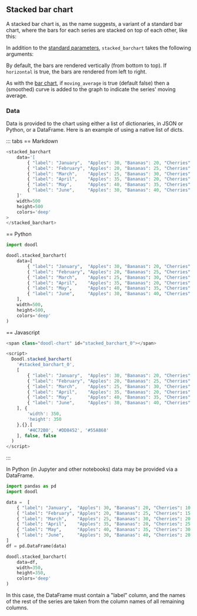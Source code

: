 ## Stacked bar chart

A stacked bar chart is, as the name suggests, a variant of
a standard bar chart, where the bars for each series are
stacked on top of each other, like this:

<span class="doodl-chart" id="stacked_barchart_0"></span>

<Parameters>

In addition to the [standard parameters](/charts/#standard-parameters),
`stacked_barchart` takes the following arguments:

  <Parameter name="horizontal" type="Boolean">

  By default, the bars are rendered vertically (from bottom to top).
  If `horizontal` is true, the bars are rendered from left to right.

  </Parameter>
  <Parameter name="moving_average" type="Boolean">
  
  As with the [bar chart](/charts/barchart), if `moving_average` is
  true (default false) then a (smoothed) curve is added to the graph
  to indicate the series' moving average.

  </Parameter>

</Parameters>

### Data

Data is provided to the chart using either a list of dictionaries,
in JSON or Python, or a DataFrame. Here is an example of using a native
list of dicts.

::: tabs
== Markdown
```javascript
<stacked_barchart
    data='[
        { "label": "January",  "Apples": 30, "Bananas": 20, "Cherries": 10 },
        { "label": "February", "Apples": 20, "Bananas": 25, "Cherries": 15 },
        { "label": "March",    "Apples": 25, "Bananas": 30, "Cherries": 20 },
        { "label": "April",    "Apples": 35, "Bananas": 20, "Cherries": 25 },
        { "label": "May",      "Apples": 40, "Bananas": 35, "Cherries": 30 },
        { "label": "June",     "Apples": 30, "Bananas": 40, "Cherries": 20 },
    ]'
    width=500
    height=500
    colors='deep'
>
</stacked_barchart>
```
== Python
```python
import doodl

doodl.stacked_barchart(
    data=[
        { "label": "January",  "Apples": 30, "Bananas": 20, "Cherries": 10 },
        { "label": "February", "Apples": 20, "Bananas": 25, "Cherries": 15 },
        { "label": "March",    "Apples": 25, "Bananas": 30, "Cherries": 20 },
        { "label": "April",    "Apples": 35, "Bananas": 20, "Cherries": 25 },
        { "label": "May",      "Apples": 40, "Bananas": 35, "Cherries": 30 },
        { "label": "June",     "Apples": 30, "Bananas": 40, "Cherries": 20 },
    ],
    width=500,
    height=500,
    colors='deep'
)
```
== Javascript
```javascript
<span class="doodl-chart" id="stacked_barchart_0"></span>

<script>
  Doodl.stacked_barchart(
    '#stacked_barchart_0',
    [
        { "label": "January",  "Apples": 30, "Bananas": 20, "Cherries": 10 },
        { "label": "February", "Apples": 20, "Bananas": 25, "Cherries": 15 },
        { "label": "March",    "Apples": 25, "Bananas": 30, "Cherries": 20 },
        { "label": "April",    "Apples": 35, "Bananas": 20, "Cherries": 25 },
        { "label": "May",      "Apples": 40, "Bananas": 35, "Cherries": 30 },
        { "label": "June",     "Apples": 30, "Bananas": 40, "Cherries": 20 },
    ], {
        'width': 350,
        'height': 350
    },{},[
        '#4C72B0', '#DD8452', '#55A868'
    ], false, false
  )
</script>
```
:::

In Python (in Jupyter and other notebooks) data may be provided via a DataFrame.

```python
import pandas as pd
import doodl

data =  [
    { "label": "January",  "Apples": 30, "Bananas": 20, "Cherries": 10 },
    { "label": "February", "Apples": 20, "Bananas": 25, "Cherries": 15 },
    { "label": "March",    "Apples": 25, "Bananas": 30, "Cherries": 20 },
    { "label": "April",    "Apples": 35, "Bananas": 20, "Cherries": 25 },
    { "label": "May",      "Apples": 40, "Bananas": 35, "Cherries": 30 },
    { "label": "June",     "Apples": 30, "Bananas": 40, "Cherries": 20 },
]
df = pd.DataFrame(data)

doodl.stacked_barchart(
    data=df,
    width=350,
    height=350,
    colors='deep'
)
```

In this case, the DataFrame must contain a "label" column, and the
names of the rest of the series are taken from the column names of all
remaining columns.

<script>
 setTimeout(() => {
  Promise.resolve().then(() => 
  Doodl.stacked_barchart(
    '#stacked_barchart_0',
    [
        { "label": "January",  "Apples": 30, "Bananas": 20, "Cherries": 10 },
        { "label": "February", "Apples": 20, "Bananas": 25, "Cherries": 15 },
        { "label": "March",    "Apples": 25, "Bananas": 30, "Cherries": 20 },
        { "label": "April",    "Apples": 35, "Bananas": 20, "Cherries": 25 },
        { "label": "May",      "Apples": 40, "Bananas": 35, "Cherries": 30 },
        { "label": "June",     "Apples": 30, "Bananas": 40, "Cherries": 20 },
    ], {
        'width': 350,
        'height': 350
    },{},[
        '#4C72B0', '#DD8452', '#55A868'
    ], false, false
  ));
}, 1000);
</script>